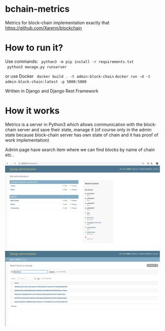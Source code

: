# bchain-metrics
Metrics for block-chain implementation exactly that https://github.com/Xarenn/blockchain

# How to run it?

Use commands:
<code> python3 -m pip install -r requirements.txt </code>
<code> python3 manage.py runserver </code>

or use Docker 
<code> docker build . -t admin-block-chain</code>
<code>docker run -d -t admin-block-chain:latest -p 5000:5000</code>

Written in Django and Django Rest Framework

# How it works
Metrics is a server in Python3 which allows communication with the block-chain server and save their state, manage it (of course only in the admin state because block-chain server has own state of chain and it has proof of work implementation)

Admin page have search item where we can find blocks by name of chain etc..


![Alt text](img/ss1.png?raw=true "Admin page")
![Alt text](img/ss2.png?raw=true "Admin page")

